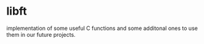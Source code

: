 # libft
implementation of some useful C functions and some additonal ones to use them in our future projects. 

